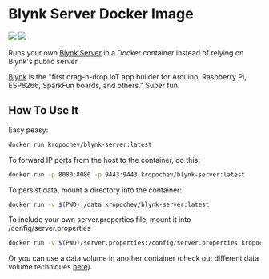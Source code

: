 # Blynk Server Docker Image

[![](https://images.microbadger.com/badges/image/kropochev/blynk-server.svg)](https://microbadger.com/images/kropochev/blynk-server "Get your own image badge on microbadger.com") [![](https://images.microbadger.com/badges/version/kropochev/blynk-server.svg)](https://microbadger.com/images/kropochev/blynk-server "Get your own version badge on microbadger.com")

Runs your own [Blynk Server](https://github.com/blynkkk/blynk-server) in a Docker container instead of relying on Blynk's public server.

[Blynk](http://www.blynk.cc) is the "first drag-n-drop IoT app builder for Arduino, Raspberry Pi, ESP8266, SparkFun boards, and others." Super fun.

## How To Use It

Easy peasy:

```sh
docker run kropochev/blynk-server:latest
```

To forward IP ports from the host to the container, do this:

```sh
docker run -p 8080:8080 -p 9443:9443 kropochev/blynk-server:latest
```

To persist data, mount a directory into the container:

```sh
docker run -v $(PWD):/data kropochev/blynk-server:latest
```

To include your own server.properties file, mount it into /config/server.properties

```sh
docker run -v $(PWD)/server.properties:/config/server.properties kropochev/blynk-server:latest
```

Or you can use a data volume in another container (check out different data volume techniques [here](https://docs.docker.com/engine/tutorials/dockervolumes/)).

